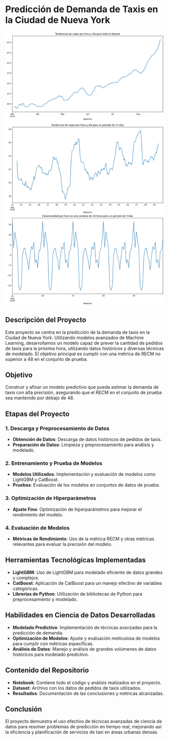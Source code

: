 # Predicción de Demanda de Taxis en la Ciudad de Nueva York

![Imagen de Portada del Proyecto](/Proyectos/assets/cover_series_temporales.png)

## Descripción del Proyecto
Este proyecto se centra en la predicción de la demanda de taxis en la Ciudad de Nueva York. Utilizando modelos avanzados de Machine Learning, desarrollamos un modelo capaz de prever la cantidad de pedidos de taxis para la próxima hora, utilizando datos históricos y diversas técnicas de modelado. El objetivo principal es cumplir con una métrica de RECM no superior a 48 en el conjunto de prueba.

## Objetivo
Construir y afinar un modelo predictivo que pueda estimar la demanda de taxis con alta precisión, asegurando que el RECM en el conjunto de prueba sea mantenido por debajo de 48.

## Etapas del Proyecto
### 1. Descarga y Preprocesamiento de Datos
- **Obtención de Datos**: Descarga de datos históricos de pedidos de taxis.
- **Preparación de Datos**: Limpieza y preprocesamiento para análisis y modelado.

### 2. Entrenamiento y Prueba de Modelos
- **Modelos Utilizados**: Implementación y evaluación de modelos como LightGBM y CatBoost.
- **Pruebas**: Evaluación de los modelos en conjuntos de datos de prueba.

### 3. Optimización de Hiperparámetros
- **Ajuste Fino**: Optimización de hiperparámetros para mejorar el rendimiento del modelo.

### 4. Evaluación de Modelos
- **Métricas de Rendimiento**: Uso de la métrica RECM y otras métricas relevantes para evaluar la precisión del modelo.

## Herramientas Tecnológicas Implementadas
- **LightGBM**: Uso de LightGBM para modelado eficiente de datos grandes y complejos.
- **CatBoost**: Aplicación de CatBoost para un manejo efectivo de variables categóricas.
- **Librerías de Python**: Utilización de bibliotecas de Python para preprocesamiento y modelado.

## Habilidades en Ciencia de Datos Desarrolladas
- **Modelado Predictivo**: Implementación de técnicas avanzadas para la predicción de demanda.
- **Optimización de Modelos**: Ajuste y evaluación meticulosa de modelos para cumplir con métricas específicas.
- **Análisis de Datos**: Manejo y análisis de grandes volúmenes de datos históricos para modelado predictivo.

## Contenido del Repositorio
- **Notebook**: Contiene todo el código y análisis realizados en el proyecto.
- **Dataset**: Archivo con los datos de pedidos de taxis utilizados.
- **Resultados**: Documentación de las conclusiones y métricas alcanzadas.

## Conclusión
El proyecto demuestra el uso efectivo de técnicas avanzadas de ciencia de datos para resolver problemas de predicción en tiempo real, mejorando así la eficiencia y planificación de servicios de taxi en áreas urbanas densas.
